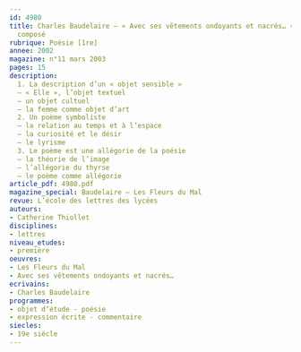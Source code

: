 ```yaml
---
id: 4980
title: Charles Baudelaire – « Avec ses vêtements ondoyants et nacrés… », 27. Commentaire
  composé
rubrique: Poésie [1re]
annee: 2002
magazine: n°11 mars 2003
pages: 15
description: 
  1. La description d’un « objet sensible »
  – « Elle », l’objet textuel
  – un objet cultuel
  – la femme comme objet d’art
  2. Un poème symboliste
  – la relation au temps et à l’espace
  – la curiosité et le désir
  – le lyrisme
  3. Le poème est une allégorie de la poésie
  – la théorie de l’image
  – l’allégorie du thyrse
  – le poème comme allégorie
article_pdf: 4980.pdf
magazine_special: Baudelaire – Les Fleurs du Mal
revue: L’école des lettres des lycées
auteurs:
- Catherine Thiollet
disciplines:
- lettres
niveau_etudes:
- première
oeuvres:
- Les Fleurs du Mal
- Avec ses vêtements ondoyants et nacrés…
ecrivains:
- Charles Baudelaire
programmes:
- objet d’étude - poésie
- expression écrite - commentaire
siecles:
- 19e siècle
---
```


